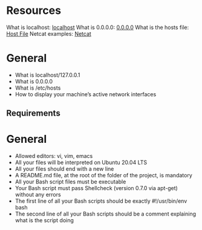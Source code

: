 # Resources
What is localhost: [localhost](https://en.wikipedia.org/wiki/Localhost)
What is 0.0.0.0: [0.0.0.0](https://en.wikipedia.org/wiki/0.0.0.0)
What is the hosts file: [Host File](https://www.makeuseof.com/tag/modify-manage-hosts-file-linux/)
Netcat examples: [Netcat](https://www.thegeekstuff.com/2012/04/nc-command-examples/)

# General
* What is localhost/127.0.0.1
* What is 0.0.0.0
* What is /etc/hosts
* How to display your machine’s active network interfaces

## Requirements

# General
* Allowed editors: vi, vim, emacs
* All your files will be interpreted on Ubuntu 20.04 LTS
* All your files should end with a new line
* A README.md file, at the root of the folder of the project, is mandatory
* All your Bash script files must be executable
* Your Bash script must pass Shellcheck (version 0.7.0 via apt-get) without any errors
* The first line of all your Bash scripts should be exactly #!/usr/bin/env bash
* The second line of all your Bash scripts should be a comment explaining what is the script doing
